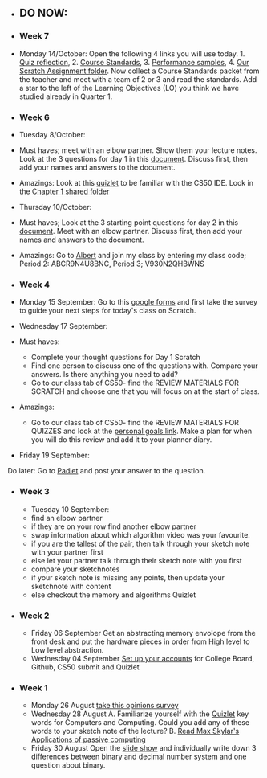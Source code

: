 - ## DO NOW:


 - ### Week 7 
 
 - Monday 14/October: Open the following 4 links you will use today. 1. [Quiz reflection](https://docs.google.com/forms/d/e/1FAIpQLSfSBTBxv3kUebUqdoHtVFccCk9paDxtoZ_gKl6Qsfp7A1hXKQ/viewform?usp=sf_link), 2. [Course Standards](https://docs.google.com/document/d/1BNrl0vOi5kcwgMzqo2dNlcoNF9qvCkQRx_APzfEzJuw/edit?usp=sharing), 3. [Performance samples](https://apcentral.collegeboard.org/courses/ap-computer-science-principles/exam/past-exam-questions?course=ap-computer-science-principles), 4. [Our Scratch Assignment folder](https://drive.google.com/open?id=10TRSFqfaWyLljDyAJJ3XjrxDXET3N7xr). Now collect a Course Standards packet from the teacher and meet with a team of 2 or 3 and read the standards. Add a star to the left of the Learning Objectives (LO) you think we have studied already in Quarter 1.


- ### Week 6 
 
 - Tuesday 8/October: 
  - Must haves; meet with an elbow partner. Show them your lecture notes. Look at the 3 questions for day 1 in this [document](https://docs.google.com/document/d/1ch0RxnKSWg9JZERyNU_uQWoljp9M1qphrwtqWP6TA9s/edit?usp=sharing). Discuss first, then add your names and answers to the document.
  - Amazings: Look at this [quizlet](https://quizlet.com/437044245/cs50-ide-basics-diagram/) to be familiar with the CS50 IDE. Look in the [Chapter 1 shared folder](https://drive.google.com/open?id=1MgRQNY2GiRnq6zsC9kvrwDiPlRLCTMAI)
 
 - Thursday 10/October: 
  - Must haves; Look at the 3 starting point questions for day 2 in this [document](https://docs.google.com/document/d/1ch0RxnKSWg9JZERyNU_uQWoljp9M1qphrwtqWP6TA9s/edit?usp=sharing). Meet with an elbow partner. Discuss first, then add your names and answers to the document.
  - Amazings: Go to [Albert](https://www.albert.io) and join my class by entering my class code; Period 2: ABCR9N4U8BNC, Period 3; V930N2QHBWNS
  
- ### Week 4
 - Monday 15 September: Go to this [google forms](https://forms.gle/6NSbSvMXAeWKkHHB9) and first take the survey to guide your next steps for today's class on Scratch.
 
 - Wednesday 17 September: 
 - Must haves: 
   - Complete your thought questions for Day 1 Scratch
   - Find one person to discuss one of the questions with. Compare your answers. Is there anything you need to add? 
   - Go to our class tab of CS50- find the REVIEW MATERIALS FOR SCRATCH and choose one that you will focus on at the start of class. 
 - Amazings: 
   - Go to our class tab of CS50- find the REVIEW MATERIALS FOR QUIZZES and look at the [personal goals link](https://drive.google.com/open?id=1t76TM7Dv5Ds9wiwHf6ANgIKViVD9j227VS6uiPjPO9c). Make a plan for when you will do this review and add it to your planner diary.
   
 - Friday 19 September: 
 
 Do later: Go to [Padlet](https://padlet.com/suziede3/coliisb54dwn) and post your answer to the question.
 
- ### Week 3
  - Tuesday 10 September: 
  - find an elbow partner 
  - if they are on your row find another elbow partner
  - swap information about which algorithm video was your favourite. 
  - if you are the tallest of the pair, then talk through your sketch note with your partner first
  - else let your partner talk through their sketch note with you first
  - compare your sketchnotes
  - if your sketch note is missing any points, then update your sketchnote with content
  - else checkout the memory and algorithms Quizlet
  
- ### Week 2
  - Friday 06 September Get an abstracting memory envolope from the front desk and put the hardware pieces in order from High level to Low level abstraction. 
  - Wednesday 04 September [Set up your accounts](https://suzede.github.io/ap/periods/1/) for College Board, Github, CS50 submit and Quizlet
- ### Week 1

  - Monday 26 August [take this opinions survey](https://forms.gle/qZWUNkL6YEfD87yc6)
  - Wednesday 28 August A. Familiarize yourself with the [Quizlet](https://quizlet.com/417170562/ap-csp-unit-0-computers-and-computing-how-computers-work-flash-cards/) key words for Computers and Computing. Could you add any of these words to your sketch note of the lecture? B. [Read Max Skylar's Applications of passive computing](https://www.maxsklar.com/blog/2016/03/11/passive-computing-the-applications)
  - Friday 30 August Open the [slide show](https://docs.google.com/presentation/d/14HdCyA1OaQie2VGoBkiqeNvkI9A_JGsApj1APDgonJ0/edit#slide=id.g610f719089_0_0) and individually write down 3 differences between binary and decimal number system and one question about binary.
  



  

  
 
 
 
  
  


